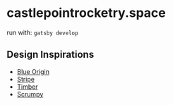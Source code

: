 # castlepointrocketry.space

run with: `gatsby develop`

## Design Inspirations

* [Blue Origin](https://www.blueorigin.com/)
* [Stripe](https://stripe.com/)
* [Timber](https://timber.io/)
* [Scrumpy](https://scrumpy.io/)